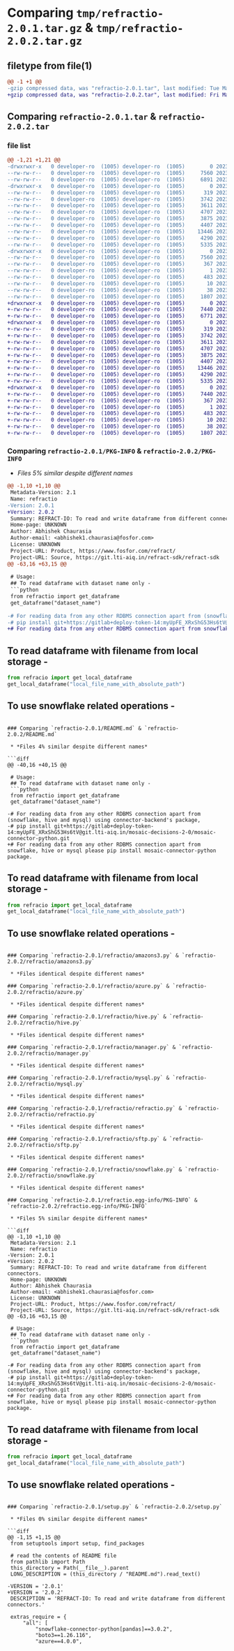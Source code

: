 # Comparing `tmp/refractio-2.0.1.tar.gz` & `tmp/refractio-2.0.2.tar.gz`

## filetype from file(1)

```diff
@@ -1 +1 @@
-gzip compressed data, was "refractio-2.0.1.tar", last modified: Tue May 23 11:24:37 2023, max compression
+gzip compressed data, was "refractio-2.0.2.tar", last modified: Fri May 26 11:31:36 2023, max compression
```

## Comparing `refractio-2.0.1.tar` & `refractio-2.0.2.tar`

### file list

```diff
@@ -1,21 +1,21 @@
-drwxrwxr-x   0 developer-ro  (1005) developer-ro  (1005)        0 2023-05-23 11:24:37.214362 refractio-2.0.1/
--rw-rw-r--   0 developer-ro  (1005) developer-ro  (1005)     7560 2023-05-23 11:24:37.213362 refractio-2.0.1/PKG-INFO
--rw-rw-r--   0 developer-ro  (1005) developer-ro  (1005)     6891 2023-05-23 10:14:58.000000 refractio-2.0.1/README.md
-drwxrwxr-x   0 developer-ro  (1005) developer-ro  (1005)        0 2023-05-23 11:24:37.212361 refractio-2.0.1/refractio/
--rw-rw-r--   0 developer-ro  (1005) developer-ro  (1005)      319 2023-05-23 10:14:58.000000 refractio-2.0.1/refractio/__init__.py
--rw-rw-r--   0 developer-ro  (1005) developer-ro  (1005)     3742 2023-05-23 10:14:58.000000 refractio-2.0.1/refractio/amazons3.py
--rw-rw-r--   0 developer-ro  (1005) developer-ro  (1005)     3611 2023-05-23 10:14:58.000000 refractio-2.0.1/refractio/azure.py
--rw-rw-r--   0 developer-ro  (1005) developer-ro  (1005)     4707 2023-05-19 12:16:37.000000 refractio-2.0.1/refractio/hive.py
--rw-rw-r--   0 developer-ro  (1005) developer-ro  (1005)     3875 2023-05-19 12:16:37.000000 refractio-2.0.1/refractio/manager.py
--rw-rw-r--   0 developer-ro  (1005) developer-ro  (1005)     4407 2023-05-19 12:16:26.000000 refractio-2.0.1/refractio/mysql.py
--rw-rw-r--   0 developer-ro  (1005) developer-ro  (1005)    13446 2023-05-19 12:16:26.000000 refractio-2.0.1/refractio/refractio.py
--rw-rw-r--   0 developer-ro  (1005) developer-ro  (1005)     4290 2023-05-19 12:16:37.000000 refractio-2.0.1/refractio/sftp.py
--rw-rw-r--   0 developer-ro  (1005) developer-ro  (1005)     5335 2023-05-19 12:16:26.000000 refractio-2.0.1/refractio/snowflake.py
-drwxrwxr-x   0 developer-ro  (1005) developer-ro  (1005)        0 2023-05-23 11:24:37.213362 refractio-2.0.1/refractio.egg-info/
--rw-rw-r--   0 developer-ro  (1005) developer-ro  (1005)     7560 2023-05-23 11:24:37.000000 refractio-2.0.1/refractio.egg-info/PKG-INFO
--rw-rw-r--   0 developer-ro  (1005) developer-ro  (1005)      367 2023-05-23 11:24:37.000000 refractio-2.0.1/refractio.egg-info/SOURCES.txt
--rw-rw-r--   0 developer-ro  (1005) developer-ro  (1005)        1 2023-05-23 11:24:37.000000 refractio-2.0.1/refractio.egg-info/dependency_links.txt
--rw-rw-r--   0 developer-ro  (1005) developer-ro  (1005)      483 2023-05-23 11:24:37.000000 refractio-2.0.1/refractio.egg-info/requires.txt
--rw-rw-r--   0 developer-ro  (1005) developer-ro  (1005)       10 2023-05-23 11:24:37.000000 refractio-2.0.1/refractio.egg-info/top_level.txt
--rw-rw-r--   0 developer-ro  (1005) developer-ro  (1005)       38 2023-05-23 11:24:37.214362 refractio-2.0.1/setup.cfg
--rw-rw-r--   0 developer-ro  (1005) developer-ro  (1005)     1807 2023-05-23 10:14:58.000000 refractio-2.0.1/setup.py
+drwxrwxr-x   0 developer-ro  (1005) developer-ro  (1005)        0 2023-05-26 11:31:36.375791 refractio-2.0.2/
+-rw-rw-r--   0 developer-ro  (1005) developer-ro  (1005)     7440 2023-05-26 11:31:36.375791 refractio-2.0.2/PKG-INFO
+-rw-rw-r--   0 developer-ro  (1005) developer-ro  (1005)     6771 2023-05-26 11:30:32.000000 refractio-2.0.2/README.md
+drwxrwxr-x   0 developer-ro  (1005) developer-ro  (1005)        0 2023-05-26 11:31:36.373791 refractio-2.0.2/refractio/
+-rw-rw-r--   0 developer-ro  (1005) developer-ro  (1005)      319 2023-05-23 10:14:58.000000 refractio-2.0.2/refractio/__init__.py
+-rw-rw-r--   0 developer-ro  (1005) developer-ro  (1005)     3742 2023-05-23 10:14:58.000000 refractio-2.0.2/refractio/amazons3.py
+-rw-rw-r--   0 developer-ro  (1005) developer-ro  (1005)     3611 2023-05-23 10:14:58.000000 refractio-2.0.2/refractio/azure.py
+-rw-rw-r--   0 developer-ro  (1005) developer-ro  (1005)     4707 2023-05-19 12:16:37.000000 refractio-2.0.2/refractio/hive.py
+-rw-rw-r--   0 developer-ro  (1005) developer-ro  (1005)     3875 2023-05-19 12:16:37.000000 refractio-2.0.2/refractio/manager.py
+-rw-rw-r--   0 developer-ro  (1005) developer-ro  (1005)     4407 2023-05-19 12:16:26.000000 refractio-2.0.2/refractio/mysql.py
+-rw-rw-r--   0 developer-ro  (1005) developer-ro  (1005)    13446 2023-05-19 12:16:26.000000 refractio-2.0.2/refractio/refractio.py
+-rw-rw-r--   0 developer-ro  (1005) developer-ro  (1005)     4290 2023-05-19 12:16:37.000000 refractio-2.0.2/refractio/sftp.py
+-rw-rw-r--   0 developer-ro  (1005) developer-ro  (1005)     5335 2023-05-19 12:16:26.000000 refractio-2.0.2/refractio/snowflake.py
+drwxrwxr-x   0 developer-ro  (1005) developer-ro  (1005)        0 2023-05-26 11:31:36.375791 refractio-2.0.2/refractio.egg-info/
+-rw-rw-r--   0 developer-ro  (1005) developer-ro  (1005)     7440 2023-05-26 11:31:36.000000 refractio-2.0.2/refractio.egg-info/PKG-INFO
+-rw-rw-r--   0 developer-ro  (1005) developer-ro  (1005)      367 2023-05-26 11:31:36.000000 refractio-2.0.2/refractio.egg-info/SOURCES.txt
+-rw-rw-r--   0 developer-ro  (1005) developer-ro  (1005)        1 2023-05-26 11:31:36.000000 refractio-2.0.2/refractio.egg-info/dependency_links.txt
+-rw-rw-r--   0 developer-ro  (1005) developer-ro  (1005)      483 2023-05-26 11:31:36.000000 refractio-2.0.2/refractio.egg-info/requires.txt
+-rw-rw-r--   0 developer-ro  (1005) developer-ro  (1005)       10 2023-05-26 11:31:36.000000 refractio-2.0.2/refractio.egg-info/top_level.txt
+-rw-rw-r--   0 developer-ro  (1005) developer-ro  (1005)       38 2023-05-26 11:31:36.376791 refractio-2.0.2/setup.cfg
+-rw-rw-r--   0 developer-ro  (1005) developer-ro  (1005)     1807 2023-05-26 11:28:00.000000 refractio-2.0.2/setup.py
```

### Comparing `refractio-2.0.1/PKG-INFO` & `refractio-2.0.2/PKG-INFO`

 * *Files 5% similar despite different names*

```diff
@@ -1,10 +1,10 @@
 Metadata-Version: 2.1
 Name: refractio
-Version: 2.0.1
+Version: 2.0.2
 Summary: REFRACT-IO: To read and write dataframe from different connectors.
 Home-page: UNKNOWN
 Author: Abhishek Chaurasia
 Author-email: <abhishek1.chaurasia@fosfor.com>
 License: UNKNOWN
 Project-URL: Product, https://www.fosfor.com/refract/
 Project-URL: Source, https://git.lti-aiq.in/refract-sdk/refract-sdk
@@ -63,16 +63,15 @@
 
 # Usage:
 ## To read dataframe with dataset name only -
 ```python
 from refractio import get_dataframe
 get_dataframe("dataset_name")
 
-# For reading data from any other RDBMS connection apart from (snowflake, hive and mysql) using connector-backend's package,
-# pip install git+https://gitlab+deploy-token-14:myUpFE_XRxShG53Hs6tV@git.lti-aiq.in/mosaic-decisions-2-0/mosaic-connector-python.git
+# For reading data from any other RDBMS connection apart from snowflake, hive or mysql please pip install mosaic-connector-python package.
 ```
 ## To read dataframe with filename from local storage -
 ```python
 from refracio import get_local_dataframe
 get_local_dataframe("local_file_name_with_absolute_path")
 ```
 ## To use snowflake related operations -
```

### Comparing `refractio-2.0.1/README.md` & `refractio-2.0.2/README.md`

 * *Files 4% similar despite different names*

```diff
@@ -40,16 +40,15 @@
 
 # Usage:
 ## To read dataframe with dataset name only -
 ```python
 from refractio import get_dataframe
 get_dataframe("dataset_name")
 
-# For reading data from any other RDBMS connection apart from (snowflake, hive and mysql) using connector-backend's package,
-# pip install git+https://gitlab+deploy-token-14:myUpFE_XRxShG53Hs6tV@git.lti-aiq.in/mosaic-decisions-2-0/mosaic-connector-python.git
+# For reading data from any other RDBMS connection apart from snowflake, hive or mysql please pip install mosaic-connector-python package.
 ```
 ## To read dataframe with filename from local storage -
 ```python
 from refracio import get_local_dataframe
 get_local_dataframe("local_file_name_with_absolute_path")
 ```
 ## To use snowflake related operations -
```

### Comparing `refractio-2.0.1/refractio/amazons3.py` & `refractio-2.0.2/refractio/amazons3.py`

 * *Files identical despite different names*

### Comparing `refractio-2.0.1/refractio/azure.py` & `refractio-2.0.2/refractio/azure.py`

 * *Files identical despite different names*

### Comparing `refractio-2.0.1/refractio/hive.py` & `refractio-2.0.2/refractio/hive.py`

 * *Files identical despite different names*

### Comparing `refractio-2.0.1/refractio/manager.py` & `refractio-2.0.2/refractio/manager.py`

 * *Files identical despite different names*

### Comparing `refractio-2.0.1/refractio/mysql.py` & `refractio-2.0.2/refractio/mysql.py`

 * *Files identical despite different names*

### Comparing `refractio-2.0.1/refractio/refractio.py` & `refractio-2.0.2/refractio/refractio.py`

 * *Files identical despite different names*

### Comparing `refractio-2.0.1/refractio/sftp.py` & `refractio-2.0.2/refractio/sftp.py`

 * *Files identical despite different names*

### Comparing `refractio-2.0.1/refractio/snowflake.py` & `refractio-2.0.2/refractio/snowflake.py`

 * *Files identical despite different names*

### Comparing `refractio-2.0.1/refractio.egg-info/PKG-INFO` & `refractio-2.0.2/refractio.egg-info/PKG-INFO`

 * *Files 5% similar despite different names*

```diff
@@ -1,10 +1,10 @@
 Metadata-Version: 2.1
 Name: refractio
-Version: 2.0.1
+Version: 2.0.2
 Summary: REFRACT-IO: To read and write dataframe from different connectors.
 Home-page: UNKNOWN
 Author: Abhishek Chaurasia
 Author-email: <abhishek1.chaurasia@fosfor.com>
 License: UNKNOWN
 Project-URL: Product, https://www.fosfor.com/refract/
 Project-URL: Source, https://git.lti-aiq.in/refract-sdk/refract-sdk
@@ -63,16 +63,15 @@
 
 # Usage:
 ## To read dataframe with dataset name only -
 ```python
 from refractio import get_dataframe
 get_dataframe("dataset_name")
 
-# For reading data from any other RDBMS connection apart from (snowflake, hive and mysql) using connector-backend's package,
-# pip install git+https://gitlab+deploy-token-14:myUpFE_XRxShG53Hs6tV@git.lti-aiq.in/mosaic-decisions-2-0/mosaic-connector-python.git
+# For reading data from any other RDBMS connection apart from snowflake, hive or mysql please pip install mosaic-connector-python package.
 ```
 ## To read dataframe with filename from local storage -
 ```python
 from refracio import get_local_dataframe
 get_local_dataframe("local_file_name_with_absolute_path")
 ```
 ## To use snowflake related operations -
```

### Comparing `refractio-2.0.1/setup.py` & `refractio-2.0.2/setup.py`

 * *Files 0% similar despite different names*

```diff
@@ -1,15 +1,15 @@
 from setuptools import setup, find_packages
 
 # read the contents of README file
 from pathlib import Path
 this_directory = Path(__file__).parent
 LONG_DESCRIPTION = (this_directory / "README.md").read_text()
 
-VERSION = '2.0.1'
+VERSION = '2.0.2'
 DESCRIPTION = 'REFRACT-IO: To read and write dataframe from different connectors.'
 
 extras_require = {
     "all": [
         "snowflake-connector-python[pandas]==3.0.2",
         "boto3==1.26.116",
         "azure==4.0.0",
```

